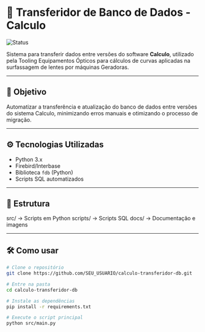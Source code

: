 # 🚀 Transferidor de Banco de Dados - Calculo

![Status](https://img.shields.io/badge/status-em%20desenvolvimento-yellow)

Sistema para transferir dados entre versões do software **Calculo**, utilizado pela Tooling Equipamentos Ópticos para cálculos de curvas aplicadas na surfassagem de lentes por máquinas Geradoras.

---

## 🧠 Objetivo

Automatizar a transferência e atualização do banco de dados entre versões do sistema Calculo, minimizando erros manuais e otimizando o processo de migração.

---

## ⚙️ Tecnologias Utilizadas

- Python 3.x
- Firebird/Interbase
- Biblioteca `fdb` (Python)
- Scripts SQL automatizados

---

## 📁 Estrutura

src/ → Scripts em Python
scripts/ → Scripts SQL
docs/ → Documentação e imagens

---

## 🛠️ Como usar

```bash
# Clone o repositório
git clone https://github.com/SEU_USUARIO/calculo-transferidor-db.git

# Entre na pasta
cd calculo-transferidor-db

# Instale as dependências
pip install -r requirements.txt

# Execute o script principal
python src/main.py
